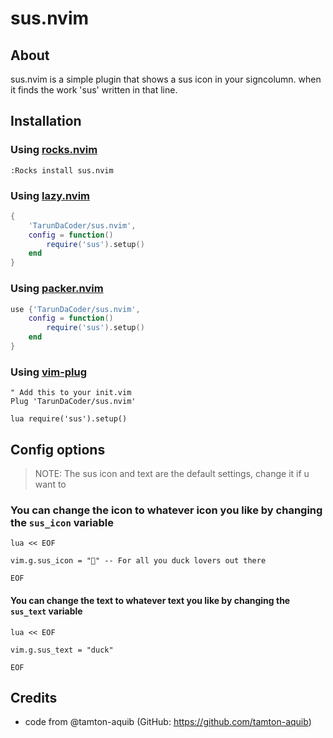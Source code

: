 
# sus.nvim

## About
sus.nvim is a simple plugin that shows a sus icon in your signcolumn. when it finds the work 'sus' written in that line.

## Installation

### Using [rocks.nvim](https://github.com/nvim-neorocks/rocks.nvim)
`:Rocks install sus.nvim`

### Using [lazy.nvim](https://github.com/folke/lazy.nvim)
```lua
{
    'TarunDaCoder/sus.nvim',
    config = function()
        require('sus').setup()
    end
}

```

### Using [packer.nvim](https://github.com/wbthomason/packer.nvim)
```lua
use {'TarunDaCoder/sus.nvim',
    config = function()
        require('sus').setup()
    end
}
```

### Using [vim-plug](https://github.com/junegunn/vim-plug)
```vim
" Add this to your init.vim
Plug 'TarunDaCoder/sus.nvim'

lua require('sus').setup()
```

## Config options
> NOTE: The sus icon and text are the default settings, change it if u want to
### You can change the icon to whatever icon you like by changing the `sus_icon` variable
```vim
lua << EOF

vim.g.sus_icon = "🦆" -- For all you duck lovers out there

EOF
```
#### You can change the text to whatever text you like by changing the `sus_text` variable
```vim
lua << EOF

vim.g.sus_text = "duck"

EOF
```

## Credits
- code from @tamton-aquib (GitHub: https://github.com/tamton-aquib)

